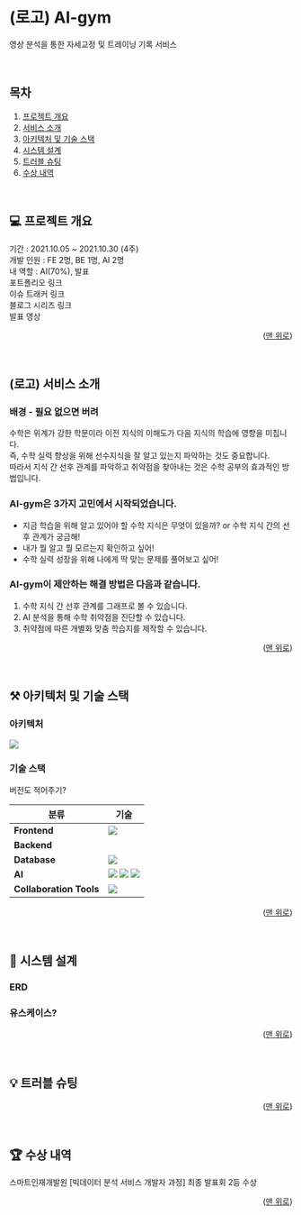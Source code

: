 # (로고) AI-gym
영상 분석을 통한 자세교정 및 트레이닝 기록 서비스

<a name="readme-top"></a>

<br/>
<!-- TABLE OF CONTENTS -->

## 목차

1. [프로젝트 개요](#Overview)
2. [서비스 소개](#Intro)
3. [아키텍처 및 기술 스택](#Arch)
4. [시스템 설계](#Design)
5. [트러블 슈팅](#Shoot)
6. [수상 내역](#Trophy)

<br/>
<!-- ABOUT THE PROJECT -->

<a name="Overview"> </a>

## 💻 프로젝트 개요
기간 : 2021.10.05 ~ 2021.10.30 (4주) <br/>
개발 인원 : FE 2명, BE 1명, AI 2명 <br/>
내 역할 : AI(70%), 발표 <br/>
포트폴리오 링크 <br/>
이슈 트래커 링크 <br/>
블로그 시리즈 링크 <br/>
발표 영상 <br/>

<p align="right">(<a href="#readme-top">맨 위로</a>)</p>

<br/>
<!-- INTRODUCTION -->

<a name="Intro"> </a>

## (로고) 서비스 소개

### 배경 - 필요 없으면 버려
수학은 위계가 강한 학문이라 이전 지식의 이해도가 다음 지식의 학습에 영향을 미칩니다. <br/>
즉, 수학 실력 향상을 위해 선수지식을 잘 알고 있는지 파악하는 것도 중요합니다. <br/>
따라서 지식 간 선후 관계를 파악하고 취약점을 찾아내는 것은 수학 공부의 효과적인 방법입니다. <br/>

### AI-gym은 3가지 고민에서 시작되었습니다.
 
- 지금 학습을 위해 알고 있어야 할 수학 지식은 무엇이 있을까? or 수학 지식 간의 선후 관계가 궁금해!
- 내가 뭘 알고 뭘 모르는지 확인하고 싶어! 
- 수학 실력 성장을 위해 나에게 딱 맞는 문제를 풀어보고 싶어!

### AI-gym이 제안하는 해결 방법은 다음과 같습니다.
 
1. 수학 지식 간 선후 관계를 그래프로 볼 수 있습니다.
2. AI 분석을 통해 수학 취약점을 진단할 수 있습니다.
3. 취약점에 따른 개별화 맞춤 학습지를 제작할 수 있습니다.

<p align="right">(<a href="#readme-top">맨 위로</a>)</p>

<br/>
<!-- ARCHITECTURE -->

<a name="Arch"> </a>

## ⚒️ 아키텍처 및 기술 스택

### 아키텍처
![](https://velog.velcdn.com/images/data_sy/post/c52803f9-4f78-46c8-94c3-fb22a4fae9c6/image.jpg)

### 기술 스택
버전도 적어주기? <br/>

| 분류 | 기술 |
|---|---|
| **Frontend** | <img src="https://img.shields.io/badge/javascript-F7DF1E?style=for-the-badge&logo=javascript&logoColor=black"> |
| **Backend** ||
| **Database** | <img src="https://img.shields.io/badge/mysql-4479A1?style=for-the-badge&logo=mysql&logoColor=white">  |
| **AI** | <img src="https://img.shields.io/badge/flask-000000?style=for-the-badge&logo=flask&logoColor=white"> <img src="https://img.shields.io/badge/opencv-5C3EE8?style=for-the-badge&logo=opencv&logoColor=white"> <img src="https://img.shields.io/badge/mediapipe-5586A4?style=for-the-badge&logoColor=white"> |
| **Collaboration Tools** | <img src="https://img.shields.io/badge/github-181717?style=for-the-badge&logo=github&logoColor=white">|



<p align="right">(<a href="#readme-top">맨 위로</a>)</p>

<br/>
<!-- DESIGN -->

<a name="Design"> </a>

## 📜 시스템 설계
### ERD

### 유스케이스?

<p align="right">(<a href="#readme-top">맨 위로</a>)</p>

<br/>
<!-- TROUBLE SHOOTING -->

<a name="Shoot"> </a>

## 💡 트러블 슈팅

<p align="right">(<a href="#readme-top">맨 위로</a>)</p>

<br/>
<!-- TROPHY -->

<a name="Trophy"> </a>

## 🏆 수상 내역
스마트인재개발원 [빅데이터 분석 서비스 개발자 과정] 최종 발표회 2등 수상

<p align="right">(<a href="#readme-top">맨 위로</a>)</p>

